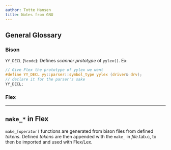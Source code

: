 ```yaml
---
author: Totte Hansen
title: Notes from GNU
---
```


## General Glossary ##

### Bison ###

``YY_DECL`` (``%code``): 
Defines *scanner prototype* of ``yylex()``.
Ex: 
```c
// Give Flex the prototype of yylex we want
#define YY_DECL yy::parser::symbol_type yylex (driver& drv);
// declare it for the parser's sake
YY_DECL;
```

### Flex ###

***

## ``make_*`` in Flex ##

``make_[operator]`` functions are generated from bison files from defined *tokens*. Defined *tokens* are then appended with the ``make_`` in *file*.tab.c, to then be imported and used with Flex/Lex.
